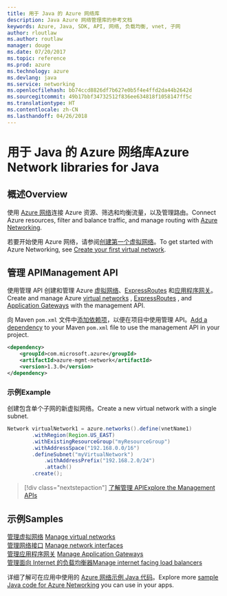 ```yaml
---
title: 用于 Java 的 Azure 网络库
description: Java Azure 网络管理库的参考文档
keywords: Azure, Java, SDK, API, 网络, 负载均衡, vnet, 子网
author: rloutlaw
ms.author: routlaw
manager: douge
ms.date: 07/20/2017
ms.topic: reference
ms.prod: azure
ms.technology: azure
ms.devlang: java
ms.service: networking
ms.openlocfilehash: bb74ccd8826df7b627e0b5f4e4ffd2da44b2642d
ms.sourcegitcommit: 49b17bbf34732512f836ee634818f1058147ff5c
ms.translationtype: HT
ms.contentlocale: zh-CN
ms.lasthandoff: 04/26/2018
---
```

# <a name="azure-network-libraries-for-java"></a><span data-ttu-id="78819-104">用于 Java 的 Azure 网络库</span><span class="sxs-lookup"><span data-stu-id="78819-104">Azure Network libraries for Java</span></span>

## <a name="overview"></a><span data-ttu-id="78819-105">概述</span><span class="sxs-lookup"><span data-stu-id="78819-105">Overview</span></span>

<span data-ttu-id="78819-106">使用 [Azure 网络](/azure/networking/networking-overview)连接 Azure 资源、筛选和均衡流量，以及管理路由。</span><span class="sxs-lookup"><span data-stu-id="78819-106">Connect Azure resources, filter and balance traffic, and manage routing with [Azure Networking](/azure/networking/networking-overview).</span></span>

<span data-ttu-id="78819-107">若要开始使用 Azure 网络，请参阅[创建第一个虚拟网络](/azure/virtual-network/virtual-network-get-started-vnet-subnet)。</span><span class="sxs-lookup"><span data-stu-id="78819-107">To get started with Azure Networking, see [Create your first virtual network](/azure/virtual-network/virtual-network-get-started-vnet-subnet).</span></span>

## <a name="management-api"></a><span data-ttu-id="78819-108">管理 API</span><span class="sxs-lookup"><span data-stu-id="78819-108">Management API</span></span>

<span data-ttu-id="78819-109">使用管理 API 创建和管理 Azure [虚拟网络](/azure/virtual-network/virtual-networks-overview)、[ExpressRoutes](/azure/expressroute/) 和[应用程序网关](/azure/application-gateway/)。</span><span class="sxs-lookup"><span data-stu-id="78819-109">Create and manage Azure [virtual networks](/azure/virtual-network/virtual-networks-overview) , [ExpressRoutes](/azure/expressroute/) , and [Application Gateways](/azure/application-gateway/) with the management API.</span></span>

<span data-ttu-id="78819-110">向 Maven `pom.xml` 文件中[添加依赖项](https://maven.apache.org/guides/getting-started/index.html#How_do_I_use_external_dependencies)，以便在项目中使用管理 API。</span><span class="sxs-lookup"><span data-stu-id="78819-110">[Add a dependency](https://maven.apache.org/guides/getting-started/index.html#How_do_I_use_external_dependencies) to your Maven `pom.xml` file to use the management API in your project.</span></span>  

```XML
<dependency>
    <groupId>com.microsoft.azure</groupId>
    <artifactId>azure-mgmt-network</artifactId>
    <version>1.3.0</version>
</dependency>
```   

### <a name="example"></a><span data-ttu-id="78819-111">示例</span><span class="sxs-lookup"><span data-stu-id="78819-111">Example</span></span>

<span data-ttu-id="78819-112">创建包含单个子网的新虚拟网络。</span><span class="sxs-lookup"><span data-stu-id="78819-112">Create a new virtual network with a single subnet.</span></span>

```java
Network virtualNetwork1 = azure.networks().define(vnetName1)
        .withRegion(Region.US_EAST)
        .withExistingResourceGroup("myResourceGroup")
        .withAddressSpace("192.168.0.0/16")
        .defineSubnet("myVirtualNetwork")
            .withAddressPrefix("192.168.2.0/24")
            .attach()
        .create();
```

> [!div class="nextstepaction"]
> [<span data-ttu-id="78819-113">了解管理 API</span><span class="sxs-lookup"><span data-stu-id="78819-113">Explore the Management APIs</span></span>](/java/api/overview/azure/networking/management)

## <a name="samples"></a><span data-ttu-id="78819-114">示例</span><span class="sxs-lookup"><span data-stu-id="78819-114">Samples</span></span>

<span data-ttu-id="78819-115">[管理虚拟网络](https://github.com/Azure-Samples/network-java-manage-virtual-network) </span><span class="sxs-lookup"><span data-stu-id="78819-115">[Manage virtual networks](https://github.com/Azure-Samples/network-java-manage-virtual-network) </span></span>  
<span data-ttu-id="78819-116">[管理网络接口](https://github.com/Azure-Samples/network-java-manage-network-interface) </span><span class="sxs-lookup"><span data-stu-id="78819-116">[Manage network interfaces](https://github.com/Azure-Samples/network-java-manage-network-interface) </span></span>  
<span data-ttu-id="78819-117">[管理应用程序网关](https://github.com/Azure-Samples/application-gateway-java-manage-simple-application-gateways) </span><span class="sxs-lookup"><span data-stu-id="78819-117">[Manage Application Gateways](https://github.com/Azure-Samples/application-gateway-java-manage-simple-application-gateways) </span></span>  
[<span data-ttu-id="78819-118">管理面向 Internet 的负载均衡器</span><span class="sxs-lookup"><span data-stu-id="78819-118">Manage internet facing load balancers</span></span>](https://github.com/Azure-Samples/network-java-manage-internet-facing-load-balancers)   

<span data-ttu-id="78819-119">详细了解可在应用中使用的 [Azure 网络示例 Java 代码](https://azure.microsoft.com/resources/samples/?platform=java&term=network)。</span><span class="sxs-lookup"><span data-stu-id="78819-119">Explore more [sample Java code for Azure Networking](https://azure.microsoft.com/resources/samples/?platform=java&term=network) you can use in your apps.</span></span>
